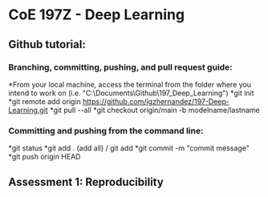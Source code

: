 # CoE 197Z - Deep Learning
## Github tutorial:
### Branching, committing, pushing, and pull request guide:
*From your local machine, access the terminal from the folder where you intend to work on (i.e. "C:\Documents\Github\197_Deep_Learning")
*git init
*git remote add origin https://github.com/jgzhernandez/197-Deep-Learning.git
*git pull --all
*git checkout origin/main -b modelname/lastname
### Committing and pushing from the command line:
*git status
*git add . (add all) / git add <files or directory>
*git commit -m "commit message"
*git push origin HEAD
## Assessment 1: Reproducibility
